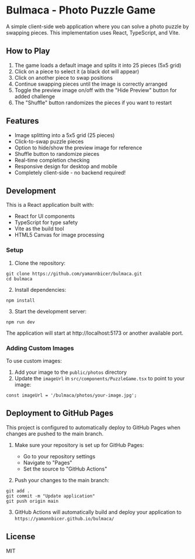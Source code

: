# Bulmaca - Photo Puzzle Game

A simple client-side web application where you can solve a photo puzzle by swapping pieces. This implementation uses React, TypeScript, and Vite.

## How to Play

1. The game loads a default image and splits it into 25 pieces (5x5 grid)
2. Click on a piece to select it (a black dot will appear)
3. Click on another piece to swap positions
4. Continue swapping pieces until the image is correctly arranged
5. Toggle the preview image on/off with the "Hide Preview" button for added challenge
6. The "Shuffle" button randomizes the pieces if you want to restart

## Features

* Image splitting into a 5x5 grid (25 pieces)
* Click-to-swap puzzle pieces
* Option to hide/show the preview image for reference
* Shuffle button to randomize pieces
* Real-time completion checking
* Responsive design for desktop and mobile
* Completely client-side - no backend required!

## Development

This is a React application built with:
* React for UI components
* TypeScript for type safety
* Vite as the build tool
* HTML5 Canvas for image processing

### Setup

1. Clone the repository:
```
git clone https://github.com/yamannbicer/bulmaca.git
cd bulmaca
```

2. Install dependencies:
```
npm install
```

3. Start the development server:
```
npm run dev
```

The application will start at http://localhost:5173 or another available port.

### Adding Custom Images

To use custom images:
1. Add your image to the `public/photos` directory
2. Update the `imageUrl` in `src/components/PuzzleGame.tsx` to point to your image:
```tsx
const imageUrl = '/bulmaca/photos/your-image.jpg';
```

## Deployment to GitHub Pages

This project is configured to automatically deploy to GitHub Pages when changes are pushed to the main branch.

1. Make sure your repository is set up for GitHub Pages:
   * Go to your repository settings
   * Navigate to "Pages"
   * Set the source to "GitHub Actions"

2. Push your changes to the main branch:
```
git add .
git commit -m "Update application"
git push origin main
```

3. GitHub Actions will automatically build and deploy your application to `https://yamannbicer.github.io/bulmaca/`

## License

MIT
